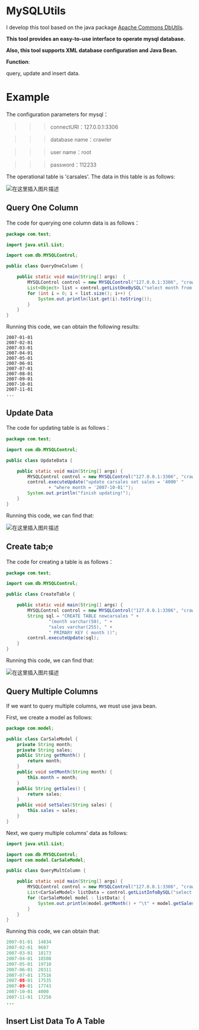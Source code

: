# MySQLUtils
I develop this tool based on the java package [Apache Commons DbUtils](https://commons.apache.org/proper/commons-dbutils/). 

**This tool provides an easy-to-use interface to operate mysql database.**

**Also, this tool supports XML database configuration and Java Bean.**

**Function**:  

query, update and insert data.


# Example
The configuration parameters for mysql：

>>>connectURI：127.0.0.1:3306

>>>database name：crawler

>>>user name：root

>>>password：112233

 The operational table is 'carsales'. The data in this table is as follows:
 
![在这里插入图片描述](https://img-blog.csdnimg.cn/20190626103413611.png?x-oss-process=image/watermark,type_ZmFuZ3poZW5naGVpdGk,shadow_10,text_aHR0cHM6Ly9xaWFueWFuZy1oZnV0LmJsb2cuY3Nkbi5uZXQ=,size_16,color_FFFFFF,t_70)

## Query One Column
The code for querying one column data is as follows：

```java
package com.test;

import java.util.List;

import com.db.MYSQLControl;

public class QueryOneColumn {

	public static void main(String[] args)  {
		MYSQLControl control = new MYSQLControl("127.0.0.1:3306", "crawler", "root", "112233");
		List<Object> list = control.getListOneBySQL("select month from carsales", "month");
		for (int i = 0; i < list.size(); i++) {
			System.out.println(list.get(i).toString());
		}
	}
}
```

Running this code, we can obtain the following results:
```
2007-01-01
2007-02-01
2007-03-01
2007-04-01
2007-05-01
2007-06-01
2007-07-01
2007-08-01
2007-09-01
2007-10-01
2007-11-01
...
```

## Update Data
The code for updating table is as follows：
```java
package com.test;

import com.db.MYSQLControl;

public class UpdateData {

	public static void main(String[] args) {
		MYSQLControl control = new MYSQLControl("127.0.0.1:3306", "crawler", "root", "112233");
		control.executeUpdate("update carsales set sales = '4000' "
				+ "where month = '2007-10-01'");
		System.out.println("finish updating!");
	}
}
```

Running this code, we can find that:

![在这里插入图片描述](https://img-blog.csdnimg.cn/20190626105136307.png?x-oss-process=image/watermark,type_ZmFuZ3poZW5naGVpdGk,shadow_10,text_aHR0cHM6Ly9xaWFueWFuZy1oZnV0LmJsb2cuY3Nkbi5uZXQ=,size_16,color_FFFFFF,t_70)

## Create tab;e
The code for creating a table is as follows：
```java
package com.test;

import com.db.MYSQLControl;

public class CreateTable {

	public static void main(String[] args) {
		MYSQLControl control = new MYSQLControl("127.0.0.1:3306", "crawler", "root", "112233");
		String sql = "CREATE TABLE newcarsales " +
                "(month varchar(50), " +
                "sales varchar(255), " + 
                " PRIMARY KEY ( month ))"; 
		control.executeUpdate(sql);
	}
}
```

Running this code, we can find that:

![在这里插入图片描述](https://img-blog.csdnimg.cn/20190626110217293.png)

## Query Multiple Columns
If we want to query multiple columns, we must use java bean.

First, we create a model as follows:

```java
package com.model;

public class CarSaleModel {
	private String month;
	private String sales;
	public String getMonth() {
		return month;
	}
	public void setMonth(String month) {
		this.month = month;
	}
	public String getSales() {
		return sales;
	}
	public void setSales(String sales) {
		this.sales = sales;
	}
}

```

Next, we query multiple columns' data as follows:
```java
import java.util.List;

import com.db.MYSQLControl;
import com.model.CarSaleModel;

public class QueryMultColumn {

	public static void main(String[] args) {
		MYSQLControl control = new MYSQLControl("127.0.0.1:3306", "crawler", "root", "112233");
		List<CarSaleModel> listData = control.getListInfoBySQL("select month, sales from carsales", CarSaleModel.class);
		for (CarSaleModel model : listData) {
			System.out.println(model.getMonth() + "\t" + model.getSales());
		}
	}
}

```
Running this code, we can obtain that:

```java
2007-01-01	14834
2007-02-01	9687
2007-03-01	18173
2007-04-01	18508
2007-05-01	19710
2007-06-01	20311
2007-07-01	17516
2007-08-01	17535
2007-09-01	17743
2007-10-01	4000
2007-11-01	17250
...
```
## Insert List Data To A Table






